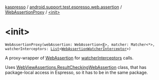 [kaspresso](../../index.md) / [android.support.test.espresso.web.assertion](../index.md) / [WebAssertionProxy](index.md) / [&lt;init&gt;](./-init-.md)

# &lt;init&gt;

`WebAssertionProxy(webAssertion: WebAssertion<`[`E`](index.md#E)`>, matcher: Matcher<*>, watcherInterceptors: `[`List`](https://kotlinlang.org/api/latest/jvm/stdlib/kotlin.collections/-list/index.html)`<`[`WebAssertionWatcherInterceptor`](../../com.kaspersky.kaspresso.interceptors.watcher.view/-web-assertion-watcher-interceptor/index.md)`>)`

A proxy-wrapper of [WebAssertion](#) for [watcherInterceptors](#) calls.

Uses [WebViewAssertions.ResultCheckingWebAssertion](#) class, that has package-local access in Espresso, so it has to be
in the same package.


